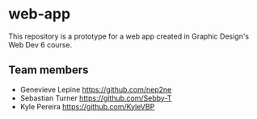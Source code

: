# web-app

This repository is a prototype for a web app created in Graphic Design's Web Dev 6 course.

## Team members

- Genevieve Lepine <https://github.com/nep2ne>
- Sebastian Turner <https://github.com/Sebby-T>
- Kyle Pereira <https://github.com/KyleVBP>
